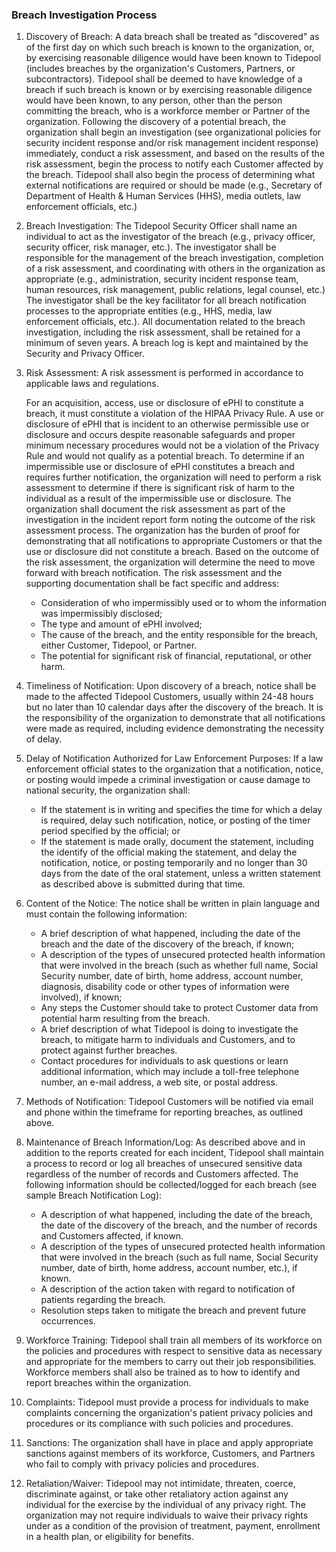 ### Breach Investigation Process

1. Discovery of Breach: A data breach shall be treated as "discovered" as of
   the first day on which such breach is known to the organization, or, by
   exercising reasonable diligence would have been known to Tidepool
   (includes breaches by the organization's Customers, Partners, or
   subcontractors). Tidepool shall be deemed to have knowledge of a
   breach if such breach is known or by exercising reasonable diligence would
   have been known, to any person, other than the person committing the breach,
   who is a workforce member or Partner of the organization. Following the
   discovery of a potential breach, the organization shall begin an
   investigation (see organizational policies for security incident response
   and/or risk management incident response) immediately, conduct a risk
   assessment, and based on the results of the risk assessment, begin the
   process to notify each Customer affected by the breach. Tidepool
   shall also begin the process of determining what external notifications are
   required or should be made (e.g., Secretary of Department of Health & Human
   Services (HHS), media outlets, law enforcement officials, etc.)

1. Breach Investigation: The Tidepool Security Officer shall name an
   individual to act as the investigator of the breach (e.g., privacy officer,
   security officer, risk manager, etc.). The investigator shall be responsible
   for the management of the breach investigation, completion of a risk
   assessment, and coordinating with others in the organization as appropriate
   (e.g., administration, security incident response team, human resources, risk
   management, public relations, legal counsel, etc.) The investigator shall be
   the key facilitator for all breach notification processes to the appropriate
   entities (e.g., HHS, media, law enforcement officials, etc.). All
   documentation related to the breach investigation, including the risk
   assessment, shall be retained for a minimum of seven years. A breach log is
   kept and maintained by the Security and Privacy Officer.

1. Risk Assessment: A risk assessment is performed in accordance to applicable
   laws and regulations.

   For an acquisition, access, use or disclosure of ePHI to
   constitute a breach, it must constitute a violation of the HIPAA Privacy
   Rule. A use or disclosure of ePHI that is incident to an otherwise
   permissible use or disclosure and occurs despite reasonable safeguards and
   proper minimum necessary procedures would not be a violation of the Privacy
   Rule and would not qualify as a potential breach. To determine if an
   impermissible use or disclosure of ePHI constitutes a breach and requires
   further notification, the organization will need to perform a risk assessment
   to determine if there is significant risk of harm to the individual as a
   result of the impermissible use or disclosure. The organization shall
   document the risk assessment as part of the investigation in the incident
   report form noting the outcome of the risk assessment process. The
   organization has the burden of proof for demonstrating that all notifications
   to appropriate Customers or that the use or disclosure did not constitute a
   breach. Based on the outcome of the risk assessment, the organization will
   determine the need to move forward with breach notification. The risk
   assessment and the supporting documentation shall be fact specific and
   address:

    * Consideration of who impermissibly used or to whom the information was
      impermissibly disclosed;
    * The type and amount of ePHI involved;
    * The cause of the breach, and the entity responsible for the breach, either
      Customer, Tidepool, or Partner.
    * The potential for significant risk of financial, reputational, or other
      harm.

1. Timeliness of Notification: Upon discovery of a breach, notice shall be made
   to the affected Tidepool Customers, usually within 24-48 hours
   but no later than 10 calendar days after the discovery of the breach. It is
   the responsibility of the organization to demonstrate that all notifications
   were made as required, including evidence demonstrating the necessity of
   delay.

1. Delay of Notification Authorized for Law Enforcement Purposes:  If a law
   enforcement official states to the organization that a notification, notice,
   or posting would impede a criminal investigation or cause damage to national
   security, the organization shall:

    * If the statement is in writing and specifies the time for which a delay is
      required, delay such notification, notice, or posting of the timer period
      specified by the official; or
    * If the statement is made orally, document the statement, including the
      identify of the official making the statement, and delay the notification,
      notice, or posting temporarily and no longer than 30 days from the date of
      the oral statement, unless a written statement as described above is
      submitted during that time.

1. Content of the Notice: The notice shall be written in plain language and must
   contain the following information:

    * A brief description of what happened, including the date of the breach and
      the date of the discovery of the breach, if known;
    * A description of the types of unsecured protected health information that
      were involved in the breach (such as whether full name, Social Security
      number, date of birth, home address, account number, diagnosis, disability
      code or other types of information were involved), if known;
    * Any steps the Customer should take to protect Customer data from potential
      harm resulting from the breach.
    * A brief description of what Tidepool is doing to investigate
      the breach, to mitigate harm to individuals and Customers, and to protect
      against further breaches.
    * Contact procedures for individuals to ask questions or learn additional
      information, which may include a toll-free telephone number, an e-mail
      address, a web site, or postal address.

1. Methods of Notification: Tidepool Customers will be notified via
   email and phone within the timeframe for reporting breaches, as outlined
   above.

1. Maintenance of Breach Information/Log: As described above and in addition to
   the reports created for each incident, Tidepool shall maintain a
   process to record or log all breaches of unsecured sensitive data regardless
   of the number of records and Customers affected. The following information
   should be collected/logged for each breach (see sample Breach Notification
   Log):

    * A description of what happened, including the date of the breach, the date
      of the discovery of the breach, and the number of records and Customers
      affected, if known.
    * A description of the types of unsecured protected health information that
      were involved in the breach (such as full name, Social Security number,
      date of birth, home address, account number, etc.), if known.
    * A description of the action taken with regard to notification of patients
      regarding the breach.
    * Resolution steps taken to mitigate the breach and prevent future
      occurrences.

1. Workforce Training: Tidepool shall train all members of its
   workforce on the policies and procedures with respect to sensitive data as
   necessary and appropriate for the members to carry out their job
   responsibilities. Workforce members shall also be trained as to how to
   identify and report breaches within the organization.

1. Complaints: Tidepool must provide a process for individuals to
   make complaints concerning the organization's patient privacy policies and
   procedures or its compliance with such policies and procedures.

1. Sanctions: The organization shall have in place and apply appropriate
   sanctions against members of its workforce, Customers, and Partners who fail
   to comply with privacy policies and procedures.

1. Retaliation/Waiver: Tidepool may not intimidate, threaten, coerce,
   discriminate against, or take other retaliatory action against any individual
   for the exercise by the individual of any privacy right. The organization may
   not require individuals to waive their privacy rights under as a condition of
   the provision of treatment, payment, enrollment in a health plan, or
   eligibility for benefits.
